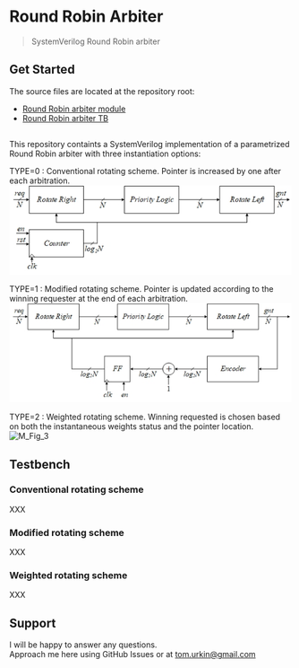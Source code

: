 # Round Robin Arbiter

> SystemVerilog Round Robin arbiter  

## Get Started

The source files  are located at the repository root:

- [Round Robin arbiter module](./round_robin.sv)
- [Round Robin arbiter TB](./round_robin_TB.sv)

##
This repository containts a SystemVerilog implementation of a parametrized Round Robin arbiter with three instantiation options:

TYPE=0 : Conventional rotating scheme. Pointer is increased by one after each arbitration.
	![simplified_block](./docs/simplified_block.jpg)

TYPE=1 : Modified rotating scheme. Pointer is updated according to the winning requester at the end of each arbitration.<br>
	![modified_block](./docs/modified_block.jpg) 

TYPE=2 : Weighted rotating scheme. Winning requested is chosen based on both the instantaneous weights status and the pointer location.<br>
	![M_Fig_3](./docs/M_Fig_3.jpg) 

## Testbench
### Conventional rotating scheme 
XXX

### Modified rotating scheme 
XXX

### Weighted rotating scheme
XXX

## Support

I will be happy to answer any questions.  
Approach me here using GitHub Issues or at tom.urkin@gmail.com